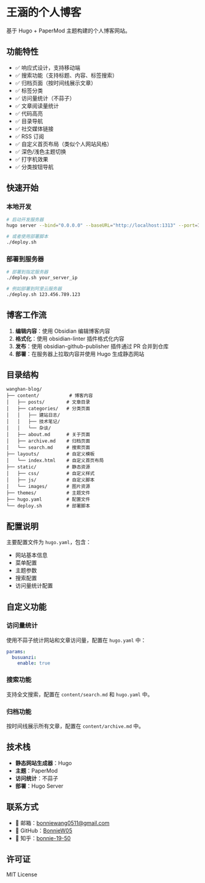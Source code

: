 # 王涵的个人博客

基于 Hugo + PaperMod 主题构建的个人博客网站。

## 功能特性

- ✅ 响应式设计，支持移动端
- ✅ 搜索功能（支持标题、内容、标签搜索）
- ✅ 归档页面（按时间线展示文章）
- ✅ 标签分类
- ✅ 访问量统计（不蒜子）
- ✅ 文章阅读量统计
- ✅ 代码高亮
- ✅ 目录导航
- ✅ 社交媒体链接
- ✅ RSS 订阅
- ✅ 自定义首页布局（类似个人网站风格）
- ✅ 深色/浅色主题切换
- ✅ 打字机效果
- ✅ 分类按钮导航

## 快速开始

### 本地开发

```bash
# 启动开发服务器
hugo server --bind="0.0.0.0" --baseURL="http://localhost:1313" --port=1313

# 或者使用部署脚本
./deploy.sh
```

### 部署到服务器

```bash
# 部署到指定服务器
./deploy.sh your_server_ip

# 例如部署到阿里云服务器
./deploy.sh 123.456.789.123
```

## 博客工作流

1. **编辑内容**：使用 Obsidian 编辑博客内容
2. **格式化**：使用 obsidian-linter 插件格式化内容
3. **发布**：使用 obsidian-github-publisher 插件通过 PR 合并到仓库
4. **部署**：在服务器上拉取内容并使用 Hugo 生成静态网站

## 目录结构

```
wanghan-blog/
├── content/           # 博客内容
│   ├── posts/        # 文章目录
│   ├── categories/   # 分类页面
│   │   ├── 建站日志/
│   │   ├── 技术笔记/
│   │   └── 杂谈/
│   ├── about.md      # 关于页面
│   ├── archive.md    # 归档页面
│   └── search.md     # 搜索页面
├── layouts/          # 自定义模板
│   └── index.html    # 自定义首页布局
├── static/           # 静态资源
│   ├── css/          # 自定义样式
│   ├── js/           # 自定义脚本
│   └── images/       # 图片资源
├── themes/           # 主题文件
├── hugo.yaml         # 配置文件
└── deploy.sh         # 部署脚本
```

## 配置说明

主要配置文件为 `hugo.yaml`，包含：

- 网站基本信息
- 菜单配置
- 主题参数
- 搜索配置
- 访问量统计配置

## 自定义功能

### 访问量统计

使用不蒜子统计网站和文章访问量，配置在 `hugo.yaml` 中：

```yaml
params:
  busuanzi:
    enable: true
```

### 搜索功能

支持全文搜索，配置在 `content/search.md` 和 `hugo.yaml` 中。

### 归档功能

按时间线展示所有文章，配置在 `content/archive.md` 中。

## 技术栈

- **静态网站生成器**：Hugo
- **主题**：PaperMod
- **访问统计**：不蒜子
- **部署**：Hugo Server

## 联系方式

- 📧 邮箱：bonniewang0511@gmail.com
- 🐙 GitHub：[BonnieW05](https://github.com/BonnieW05)
- 📝 知乎：[bonnie-19-50](https://www.zhihu.com/people/bonnie-19-50)

## 许可证

MIT License
